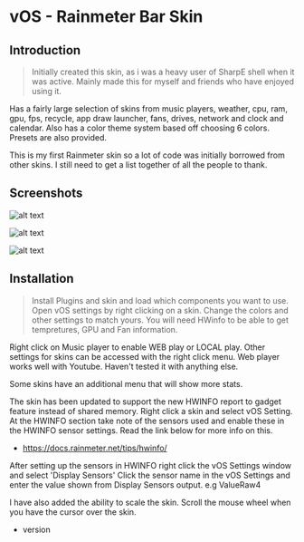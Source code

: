 # vOS - Rainmeter Bar Skin

## Introduction

> Initially created this skin, as i was a heavy user of SharpE shell when it was active.
> Mainly made this for myself and friends who have enjoyed using it.

Has a fairly large selection of skins from music players, weather, cpu, ram, gpu, fps, recycle, app draw launcher, fans, drives, network and clock and calendar. Also has a color theme system based off choosing 6 colors. Presets are also provided.

This is my first Rainmeter skin so a lot of code was initially borrowed from other skins. I still need to get a list together of all the people to thank.

## Screenshots

![alt text](https://i.imgur.com/RMc2tmY.png)

![alt text](https://i.imgur.com/EcixKkp.jpg)

![alt text](https://i.imgur.com/q6u1jPj.png)


## Installation

> Install Plugins and skin and load which components you want to use. Open vOS settings by right clicking on a skin. Change the colors and other settings to match yours. You will need HWinfo to be able to get tempretures, GPU and Fan information.

Right click on Music player to enable WEB play or LOCAL play. Other settings for skins can be accessed with the right click menu. Web player works well with Youtube. Haven't tested it with anything else.

Some skins have an additional menu that will show more stats.

The skin has been updated to support the new HWINFO report to gadget feature instead of shared memory.
Right click a skin and select vOS Setting. At the HWINFO section take note of the sensors used and enable these in the HWINFO sensor settings. Read the link below for more info on this.
- https://docs.rainmeter.net/tips/hwinfo/

After setting up the sensors in HWINFO right click the vOS Settings window and select 'Display Sensors'
Click the sensor name in the vOS Settings and enter the value shown from Display Sensors output. e.g ValueRaw4

I have also added the ability to scale the skin. Scroll the mouse wheel when you have the cursor over the skin.

- version
